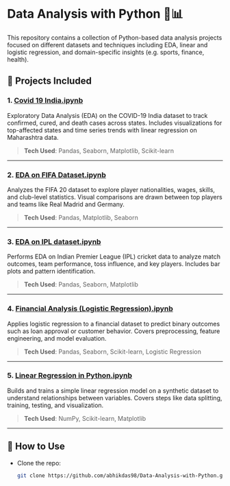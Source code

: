 # Data Analysis with Python 🐍📊

This repository contains a collection of Python-based data analysis projects focused on different datasets and techniques including EDA, linear and logistic regression, and domain-specific insights (e.g. sports, finance, health).

## 📁 Projects Included

### 1. [Covid 19 India.ipynb](./Covid%2019%20India.ipynb)
Exploratory Data Analysis (EDA) on the COVID-19 India dataset to track confirmed, cured, and death cases across states. Includes visualizations for top-affected states and time series trends with linear regression on Maharashtra data.

> **Tech Used**: Pandas, Seaborn, Matplotlib, Scikit-learn

---

### 2. [EDA on FIFA Dataset.ipynb](./EDA%20on%20FIFA%20Dataset.ipynb)
Analyzes the FIFA 20 dataset to explore player nationalities, wages, skills, and club-level statistics. Visual comparisons are drawn between top players and teams like Real Madrid and Germany.

> **Tech Used**: Pandas, Matplotlib, Seaborn

---

### 3. [EDA on IPL dataset.ipynb](./EDA%20on%20IPL%20dataset.ipynb)
Performs EDA on Indian Premier League (IPL) cricket data to analyze match outcomes, team performance, toss influence, and key players. Includes bar plots and pattern identification.

> **Tech Used**: Pandas, Seaborn, Matplotlib

---

### 4. [Financial Analysis (Logistic Regression).ipynb](./Financial%20Analysis%20(Logistic%20Regression).ipynb)
Applies logistic regression to a financial dataset to predict binary outcomes such as loan approval or customer behavior. Covers preprocessing, feature engineering, and model evaluation.

> **Tech Used**: Pandas, Seaborn, Scikit-learn, Logistic Regression

---

### 5. [Linear Regression in Python.ipynb](./Linear%20Regression%20in%20Python.ipynb)
Builds and trains a simple linear regression model on a synthetic dataset to understand relationships between variables. Covers steps like data splitting, training, testing, and visualization.

> **Tech Used**: NumPy, Scikit-learn, Matplotlib

---

## 📌 How to Use
- Clone the repo:
  ```bash
  git clone https://github.com/abhikdas98/Data-Analysis-with-Python.git
